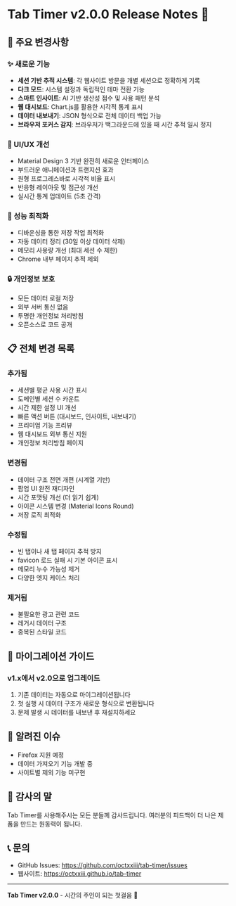 # Tab Timer v2.0.0 Release Notes 🎉

## 🚀 주요 변경사항

### ✨ 새로운 기능
- **세션 기반 추적 시스템**: 각 웹사이트 방문을 개별 세션으로 정확하게 기록
- **다크 모드**: 시스템 설정과 독립적인 테마 전환 기능
- **스마트 인사이트**: AI 기반 생산성 점수 및 사용 패턴 분석
- **웹 대시보드**: Chart.js를 활용한 시각적 통계 표시
- **데이터 내보내기**: JSON 형식으로 전체 데이터 백업 가능
- **브라우저 포커스 감지**: 브라우저가 백그라운드에 있을 때 시간 추적 일시 정지

### 🎨 UI/UX 개선
- Material Design 3 기반 완전히 새로운 인터페이스
- 부드러운 애니메이션과 트랜지션 효과
- 원형 프로그레스바로 시각적 비율 표시
- 반응형 레이아웃 및 접근성 개선
- 실시간 통계 업데이트 (5초 간격)

### 🔧 성능 최적화
- 디바운싱을 통한 저장 작업 최적화
- 자동 데이터 정리 (30일 이상 데이터 삭제)
- 메모리 사용량 개선 (최대 세션 수 제한)
- Chrome 내부 페이지 추적 제외

### 🔒 개인정보 보호
- 모든 데이터 로컬 저장
- 외부 서버 통신 없음
- 투명한 개인정보 처리방침
- 오픈소스로 코드 공개

## 📋 전체 변경 목록

### 추가됨
- 세션별 평균 사용 시간 표시
- 도메인별 세션 수 카운트
- 시간 제한 설정 UI 개선
- 빠른 액션 버튼 (대시보드, 인사이트, 내보내기)
- 프리미엄 기능 프리뷰
- 웹 대시보드 외부 통신 지원
- 개인정보 처리방침 페이지

### 변경됨
- 데이터 구조 전면 개편 (시계열 기반)
- 팝업 UI 완전 재디자인
- 시간 포맷팅 개선 (더 읽기 쉽게)
- 아이콘 시스템 변경 (Material Icons Round)
- 저장 로직 최적화

### 수정됨
- 빈 탭이나 새 탭 페이지 추적 방지
- favicon 로드 실패 시 기본 아이콘 표시
- 메모리 누수 가능성 제거
- 다양한 엣지 케이스 처리

### 제거됨
- 불필요한 광고 관련 코드
- 레거시 데이터 구조
- 중복된 스타일 코드

## 🔄 마이그레이션 가이드

### v1.x에서 v2.0으로 업그레이드
1. 기존 데이터는 자동으로 마이그레이션됩니다
2. 첫 실행 시 데이터 구조가 새로운 형식으로 변환됩니다
3. 문제 발생 시 데이터를 내보낸 후 재설치하세요

## 🐛 알려진 이슈
- Firefox 지원 예정
- 데이터 가져오기 기능 개발 중
- 사이트별 제외 기능 미구현

## 🙏 감사의 말
Tab Timer를 사용해주시는 모든 분들께 감사드립니다. 여러분의 피드백이 더 나은 제품을 만드는 원동력이 됩니다.

## 📞 문의
- GitHub Issues: https://github.com/octxxiii/tab-timer/issues
- 웹사이트: https://octxxiii.github.io/tab-timer

---

**Tab Timer v2.0.0** - 시간의 주인이 되는 첫걸음 🚀 